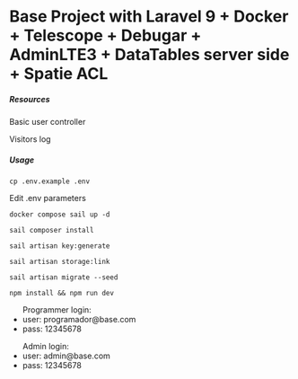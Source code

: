 # Base Project with Laravel 9 + Docker + Telescope + Debugar + AdminLTE3 + DataTables server side + Spatie ACL

<h5>Resources</h5>
<p>Basic user controller</p>
<p>Visitors log</p>

<h5>Usage</h5>
<p><code>cp .env.example .env</code></p>
<p>Edit .env parameters</p>

<p><code>docker compose sail up -d</code></p>
<p><code>sail composer install</code></p>
<p><code>sail artisan key:generate</code></p>
<p><code>sail artisan storage:link</code></p>
<p><code>sail artisan migrate --seed</code></p>
<p><code>npm install && npm run dev</code></p>

<ul>Programmer login: 
    <li>user: programador@base.com</li>
    <li>pass: 12345678</li>
</ul>
<ul>Admin login: 
    <li>user: admin@base.com</li>
    <li>pass: 12345678</li>
</ul>
